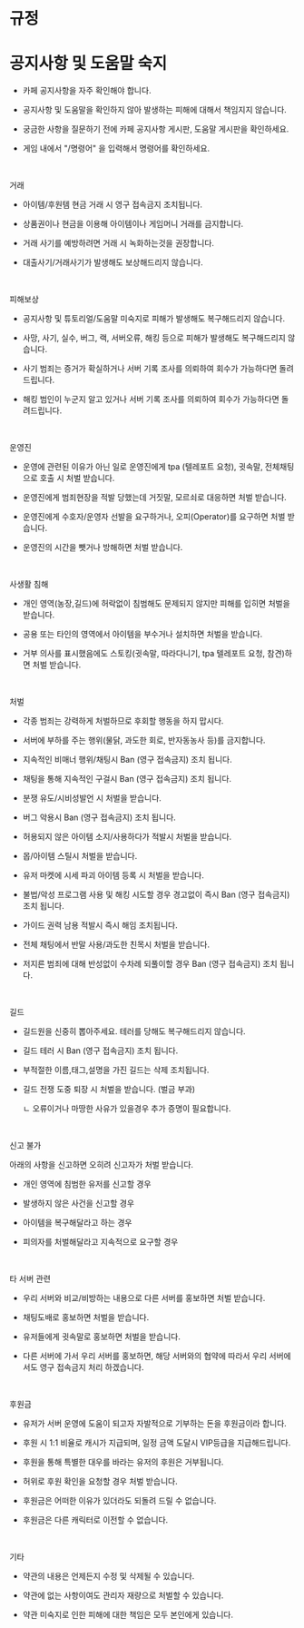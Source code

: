 # 규정
# 공지사항 및 도움말 숙지

- 카페 공지사항을 자주 확인해야 합니다.

- 공지사항 및 도움말을 확인하지 않아 발생하는 피해에 대해서 책임지지 않습니다.

- 궁금한 사항을 질문하기 전에 카페 공지사항 게시판, 도움말 게시판을 확인하세요.

- 게임 내에서 "/명령어" 을 입력해서 명령어를 확인하세요.

​

거래

- 아이템/후원템 현금 거래 시 영구 접속금지 조치됩니다.

- 상품권이나 현금을 이용해 아이템이나 게임머니 거래를 금지합니다.

- 거래 사기를 예방하려면 거래 시 녹화하는것을 권장합니다.

- 대출사기/거래사기가 발생해도 보상해드리지 않습니다.

​

피해보상

- 공지사항 및 튜토리얼/도움말 미숙지로 피해가 발생해도 복구해드리지 않습니다.

- 사망, 사기, 실수, 버그, 랙, 서버오류, 해킹 등으로 피해가 발생해도 복구해드리지 않습니다.

- 사기 범죄는 증거가 확실하거나 서버 기록 조사를 의뢰하여 회수가 가능하다면 돌려드립니다.

- 해킹 범인이 누군지 알고 있거나 서버 기록 조사를 의뢰하여 회수가 가능하다면 돌려드립니다.

​

운영진

- 운영에 관련된 이유가 아닌 일로 운영진에게 tpa (텔레포트 요청), 귓속말, 전체채팅으로 호출 시 처벌 받습니다.

- 운영진에게 범죄현장을 적발 당했는데 거짓말, 모르쇠로 대응하면 처벌 받습니다.

- 운영진에게 수호자/운영자 선발을 요구하거나, 오피(Operator)를 요구하면 처벌 받습니다.

- 운영진의 시간을 뺏거나 방해하면 처벌 받습니다.

​

사생활 침해

- 개인 영역(농장,길드)에 허락없이 침범해도 문제되지 않지만 피해를 입히면 처벌을 받습니다.

- 공용 또는 타인의 영역에서 아이템을 부수거나 설치하면 처벌을 받습니다.

- 거부 의사를 표시했음에도 스토킹(귓속말, 따라다니기, tpa 텔레포트 요청, 참견)하면 처벌 받습니다.

​

처벌

- 각종 범죄는 강력하게 처벌하므로 후회할 행동을 하지 맙시다.

- 서버에 부하를 주는 행위(물닭, 과도한 회로, 반자동농사 등)를 금지합니다.

- 지속적인 비매너 행위/채팅시 Ban (영구 접속금지) 조치 됩니다.

- 채팅을 통해 지속적인 구걸시 Ban (영구 접속금지) 조치 됩니다.

- 분쟁 유도/시비성발언 시 처벌을 받습니다.

- 버그 악용시 Ban (영구 접속금지) 조치 됩니다.

- 허용되지 않은 아이템 소지/사용하다가 적발시 처벌을 받습니다.

- 몹/아이템 스틸시 처벌을 받습니다.

- 유저 마켓에 시세 파괴 아이템 등록 시 처벌을 받습니다.

- 불법/악성 프로그램 사용 및 해킹 시도할 경우 경고없이 즉시 Ban (영구 접속금지) 조치 됩니다.

- 가이드 권력 남용 적발시 즉시 해임 조치됩니다.

- 전체 채팅에서 반말 사용/과도한 친목시 처벌을 받습니다.

- 저지른 범죄에 대해 반성없이 수차례 되풀이할 경우 Ban (영구 접속금지) 조치 됩니다.

​

길드

- 길드원을 신중히 뽑아주세요. 테러를 당해도 복구해드리지 않습니다.

- 길드 테러 시 Ban (영구 접속금지) 조치 됩니다.

- 부적절한 이름,태그,설명을 가진 길드는 삭제 조치됩니다.

- 길드 전쟁 도중 퇴장 시 처벌을 받습니다. (벌금 부과)

   ㄴ 오류이거나 마땅한 사유가 있을경우 추가 증명이 필요합니다.

​

신고 불가

아래의 사항을 신고하면 오히려 신고자가 처벌 받습니다.

- 개인 영역에 침범한 유저를 신고할 경우

- 발생하지 않은 사건을 신고할 경우

- 아이템을 복구해달라고 하는 경우

- 피의자를 처벌해달라고 지속적으로 요구할 경우

​

타 서버 관련

- 우리 서버와 비교/비방하는 내용으로 다른 서버를 홍보하면 처벌 받습니다.

- 채팅도배로 홍보하면 처벌을 받습니다.

- 유저들에게 귓속말로 홍보하면 처벌을 받습니다.

- 다른 서버에 가서 우리 서버를 홍보하면, 해당 서버와의 협약에 따라서 우리 서버에서도 영구 접속금지 처리 하겠습니다.

​

후원금

- 유저가 서버 운영에 도움이 되고자 자발적으로 기부하는 돈을 후원금이라 합니다.

- 후원 시 1:1 비율로 캐시가 지급되며, 일정 금액 도달시 VIP등급을 지급해드립니다.

- 후원을 통해 특별한 대우를 바라는 유저의 후원은 거부됩니다.

- 허위로 후원 확인을 요청할 경우 처벌 받습니다.

- 후원금은 어떠한 이유가 있더라도 되돌려 드릴 수 없습니다. 

- 후원금은 다른 캐릭터로 이전할 수 없습니다.

​

기타

- 약관의 내용은 언제든지 수정 및 삭제될 수 있습니다.

- 약관에 없는 사항이여도 관리자 재량으로 처벌할 수 있습니다.

- 약관 미숙지로 인한 피해에 대한 책임은 모두 본인에게 있습니다.
